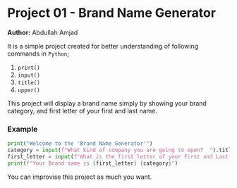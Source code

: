 # Project 01 - Brand Name Generator 

**Author:** Abdullah Amjad 

It is a simple project created for better understanding of following commands in `Python`;

1. `print()`
2. `input()` 
3. `title()`
4. `upper()`

This project will display a brand name simply by showing your brand category, and first letter of your first and last name. 

### Example

~~~~python
print("Welcome to the 'Brand Name Generator'")
category = input(f"What kind of company you are going to open?  ").title()
first_letter = input(f"What is the first letter of your First and Last name? ").upper()
print(f"Your Brand name is {first_letter} {category}")
~~~~



You can improvise this project as much you want. 




